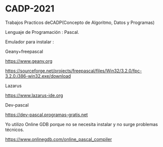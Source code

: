 # CADP-2021
Trabajos Practicos deCADP(Concepto de Algoritmo, Datos y Programas)

Lenguaje de Programación :  Pascal.

Emulador para instalar :

Geany+freepascal 

https://www.geany.org

https://sourceforge.net/projects/freepascal/files/Win32/3.2.0/fpc-3.2.0.i386-win32.exe/download                  

Lazarus  

https://www.lazarus-ide.org

Dev-pascal

https://dev-pascal.programas-gratis.net

Yo utilizo Online GDB porque no se necesita instalar y no surge problemas técnicos.

https://www.onlinegdb.com/online_pascal_compiler
